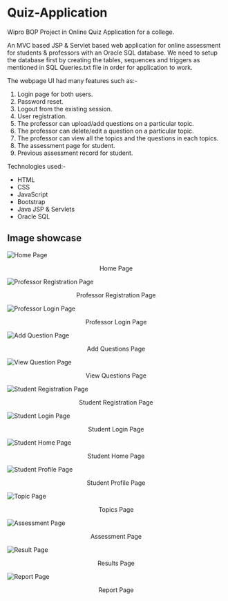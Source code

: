 # Quiz-Application

Wipro BOP Project in Online Quiz Application for a college.

An MVC based JSP & Servlet based web application for online assessment for students & professors with an Oracle SQL database. We need to setup the database first by creating the tables, sequences and triggers as mentioned in SQL Queries.txt file in order for application to work.

The webpage UI had many features such as:-

1. Login page for both users.
2. Password reset.
3. Logout from the existing session.
4. User registration.
5. The professor can upload/add questions on a particular topic.
6. The professor can delete/edit a question on a particular topic.
7. The professor can view all the topics and the questions in each topics.
8. The assessment page for student.
9. Previous assessment record for student.

Technologies used:-
* HTML
* CSS
* JavaScript
* Bootstrap
* Java JSP & Servlets
* Oracle SQL

## Image showcase

![Home Page](./images/1.jpg) <p align="center">Home Page</p>
![Professor Registration Page](./images/2.jpg) <p align="center">Professor Registration Page</p>
![Professor Login Page](./images/3.jpg) <p align="center">Professor Login Page</p>
![Add Question Page](./images/4.jpg) <p align="center">Add Questions Page</p>
![View Question Page](./images/5.jpg) <p align="center">View Questions Page</p>
![Student Registration Page](./images/6.jpg) <p align="center">Student Registration Page</p>
![Student Login Page](./images/7.jpg) <p align="center">Student Login Page</p>
![Student Home Page](./images/8.jpg) <p align="center">Student Home Page</p>
![Student Profile Page](./images/9.jpg) <p align="center">Student Profile Page</p>
![Topic Page](./images/10.jpg) <p align="center">Topics Page</p>
![Assessment Page](./images/11.jpg) <p align="center">Assessment Page</p>
![Result Page](./images/12.jpg) <p align="center">Results Page</p>
![Report Page](./images/13.jpg) <p align="center">Report Page</p>
